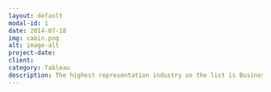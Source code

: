 ```yaml
---
layout: default
modal-id: 1
date: 2014-07-18
img: cabin.png
alt: image-alt
project-date: 
client: 
category: Tableau
description: The highest representation industry on the list is Business Product Services with $27M in revenue and the one with the lowest representation is Computer Hardware with $31M in revenue. State greatest growth, New Mexico. The others states show a discrete growth. Logistic & Transportation with $53M in revenue is the industry with the greatest growth. The one with the lowest growth is IT Services with $19M in revenue. Largest increase in new hires goes to Allied Universal, with 118 531 new jobs. Although a large number of hires does not imply good numbers, in the case of First American Payment System they reduced their staff by 243 positions compared to the previous year and had a revenue of $784M.
---
```


